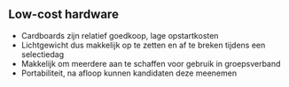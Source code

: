 ## Low-cost hardware
 
* Cardboards zijn relatief goedkoop, lage opstartkosten
* Lichtgewicht dus makkelijk op te zetten en af te breken tijdens een selectiedag
* Makkelijk om meerdere aan te schaffen voor gebruik in groepsverband
* Portabiliteit, na afloop kunnen kandidaten deze meenemen
